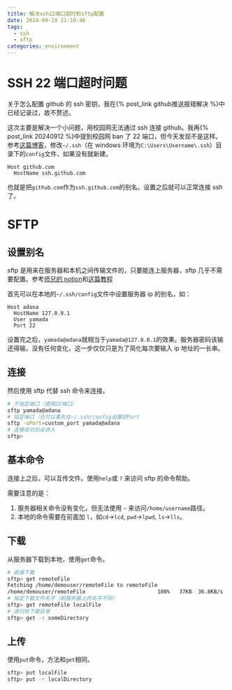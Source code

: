 ```yaml
---
title: 解决ssh22端口超时和sftp配置
date: 2024-09-19 21:10:46
tags:
  - ssh
  - sftp
categories: environment
---
```


# SSH 22 端口超时问题

关于怎么配置 github 的 ssh 密钥，我在{% post_link github推送报错解决 %}中已经记录过，故不赘述。

这次主要是解决一个小问题，用校园网无法通过 ssh 连接 github。我再{% post_link 20240912 %}中提到校园网 ban 了 22 端口，但今天发现不是这样。参考[这篇博客](https://www.alonetech.com/2024/01/19/2586.html)，修改`~/.ssh`（在 windows 环境为`C:\Users\Username\.ssh`）目录下的`config`文件，如果没有就新建。

```config ~/.ssh/config
Host github.com
  HostName ssh.github.com
```

也就是把`github.com`作为`ssh.github.com`的别名。设置之后就可以正常连接 ssh 了。

# SFTP

## 设置别名

sftp 是用来在服务器和本机之间传输文件的，只要能连上服务器，sftp 几乎不需要配置。参考[师兄的 notion](https://rylynn.notion.site/SFTP-f6d6bb9bdbeb45fab80fe1d8a53bef07)和[这篇教程](https://www.digitalocean.com/community/tutorials/how-to-use-sftp-to-securely-transfer-files-with-a-remote-server)

首先可以在本地的`~/.ssh/config`文件中设置服务器 ip 的别名，如：

```config ~/.ssh/config
Host adana
  HostName 127.0.0.1
  User yamada
  Port 22
```

设置完之后，`yamada@adana`就相当于`yamada@127.0.0.1`的效果。服务器密码该输还得输，没有任何变化，这一步仅仅只是为了简化每次要输入 ip 地址的一长串。

## 连接

然后使用 sftp 代替 ssh 命令来连接。

```bash
# 不指定端口（使用22端口）
sftp yamada@adana
# 指定端口（也可以事先在~/.ssh/config设置好Port
sftp -oPort=custom_port yamada@adana
# 连接成功后会进入
sftp>
```

## 基本命令

连接上之后，可以互传文件。使用`help`或 `?` 来访问 sftp 的命令帮助。

需要注意的是：

1. 服务器相关命令没有变化，但无法使用 `~` 来访问`/home/username`路径。
2. 本地的命令需要在前面加 `l`，如`cd`->`lcd`, `pwd`->`lpwd`, `ls`->`lls`。

## 下载

从服务器下载到本地，使用`get`命令。

```bash
# 直接下载
sftp> get remoteFile
Fetching /home/demouser/remoteFile to remoteFile
/home/demouser/remoteFile                       100%   37KB  36.8KB/s   00:01
# 指定下载文件名字（和服务器上的名字不同）
sftp> get remoteFile localFile
# 递归地下载目录
sftp> get -r someDirectory
```

## 上传

使用`put`命令，方法和`get`相同。

```bash
sftp> put localFile
sftp> put -r localDirectory
```
